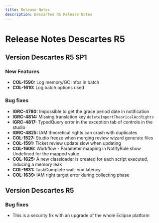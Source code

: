 ```yaml
---
title: Release Notes
description: Descartes R5 Release Notes
---
```


# Release Notes Descartes R5

## Version Descartes R5 SP1

### New Features

- **COL-1590:** Log memory/GC infos in batch
- **COL-1610:** Log batch options used

### Bug fixes

- **IGRC-4780:** Impossible to get the grace period date in notification
- **IGRC-4814:** Missing translation key `deleteImportTheoricalAccRights`
- **IGRC-4817:** TypedQuery error in the exception tab of controls in the studio
- **IGRC-4825:** IAM theoretical rights can crash with duplicates
- **COL-1527:** Studio freeze when merging review wizard generate files
- **COL-1591:** Ticket review update slow when updating
- **COL-1606:** Workflow - Parameter mapping in NotifyRule show Undefined for the mapped value
- **COL-1625:** A new classloader is created for each script executed, inducing a memory leak
- **COL-1631:** TaskComplete wait-end latency
- **COL-1639:** IAM right target error during collecting phase

## Version Descartes R5

### Bug fixes

- This is a security fix with an upgrade of the whole Eclipse platform

